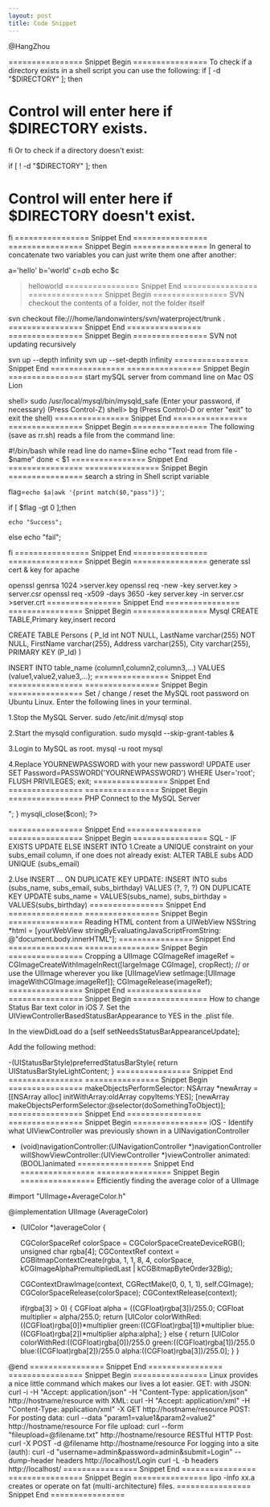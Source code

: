 ```yaml
---
layout: post
title: Code Snippet
---
```


@HangZhou

================ Snippet Begin ================
To check if a directory exists in a shell script you can use the following:
if [ -d "$DIRECTORY" ]; then
  # Control will enter here if $DIRECTORY exists.
fi
Or to check if a directory doesn't exist:

if [ ! -d "$DIRECTORY" ]; then
  # Control will enter here if $DIRECTORY doesn't exist.
fi
================ Snippet End ================
================ Snippet Begin ================
In general to concatenate two variables you can just write them one after another:

a='hello'
b='world'
c=$a$b
echo $c
> helloworld
================ Snippet End ================
================ Snippet Begin ================
SVN checkout the contents of a folder, not the folder itself

svn checkout file:///home/landonwinters/svn/waterproject/trunk .
================ Snippet End ================
================ Snippet Begin ================
SVN not updating recursively

svn up --depth infinity
svn up --set-depth infinity
================ Snippet End ================
================ Snippet Begin ================
start mySQL server from command line on Mac OS Lion

shell> sudo /usr/local/mysql/bin/mysqld_safe
(Enter your password, if necessary)
(Press Control-Z)
shell> bg
(Press Control-D or enter "exit" to exit the shell)
================ Snippet End ================
================ Snippet Begin ================
The following (save as rr.sh) reads a file from the command line:

#!/bin/bash
while read line
do
    name=$line
    echo "Text read from file - $name"
done < $1
================ Snippet End ================
================ Snippet Begin ================
search a string in Shell script variable

flag=`echo $a|awk '{print match($0,"pass")}'`;

if [ $flag -gt 0 ];then

    echo "Success";
else
    echo "fail";

fi
================ Snippet End ================
================ Snippet Begin ================
generate ssl cert & key for apache

openssl genrsa 1024 >server.key
openssl req -new -key server.key > server.csr
openssl req -x509 -days 3650 -key server.key -in server.csr >server.crt
================ Snippet End ================
================ Snippet Begin ================
Mysql CREATE TABLE,Primary key,insert record

CREATE TABLE Persons
(
P_Id int NOT NULL,
LastName varchar(255) NOT NULL,
FirstName varchar(255),
Address varchar(255),
City varchar(255),
PRIMARY KEY (P_Id)
)

INSERT INTO table_name (column1,column2,column3,...)
VALUES (value1,value2,value3,...);
================ Snippet End ================
================ Snippet Begin ================
Set / change / reset the MySQL root password on Ubuntu Linux. Enter the following lines in your terminal.

1.Stop the MySQL Server.
sudo /etc/init.d/mysql stop

2.Start the mysqld configuration.
sudo mysqld --skip-grant-tables &

3.Login to MySQL as root.
mysql -u root mysql

4.Replace YOURNEWPASSWORD with your new password!
UPDATE user SET Password=PASSWORD('YOURNEWPASSWORD') WHERE User='root'; FLUSH PRIVILEGES; exit;
================ Snippet End ================
================ Snippet Begin ================
PHP Connect to the MySQL Server

<?php
// Create connection
$con=mysqli_connect("example.com","peter","abc123","my_db");

// Check connection
if (mysqli_connect_errno()) {
  echo "Failed to connect to MySQL: " . mysqli_connect_error();
}
$result = mysqli_query($con,"SELECT * FROM Persons");

while($row = mysqli_fetch_array($result)) {
  echo $row['FirstName'] . " " . $row['LastName'];
  echo "<br>";
}

mysqli_close($con);
?>
================ Snippet End ================
================ Snippet Begin ================
SQL - IF EXISTS UPDATE ELSE INSERT INTO
1.Create a UNIQUE constraint on your subs_email column, if one does not already exist:
ALTER TABLE subs ADD UNIQUE (subs_email)

2.Use INSERT ... ON DUPLICATE KEY UPDATE:
INSERT INTO subs
  (subs_name, subs_email, subs_birthday)
VALUES
  (?, ?, ?)
ON DUPLICATE KEY UPDATE
  subs_name     = VALUES(subs_name),
  subs_birthday = VALUES(subs_birthday)
================ Snippet End ================
================ Snippet Begin ================
Reading HTML content from a UIWebView
NSString *html = [yourWebView stringByEvaluatingJavaScriptFromString: 
                                         @"document.body.innerHTML"];
================ Snippet End ================
================ Snippet Begin ================
Cropping a UIImage
CGImageRef imageRef = CGImageCreateWithImageInRect([largeImage CGImage], cropRect);
// or use the UIImage wherever you like
[UIImageView setImage:[UIImage imageWithCGImage:imageRef]]; 
CGImageRelease(imageRef);
================ Snippet End ================
================ Snippet Begin ================
How to change Status Bar text color in iOS 7.
Set the UIViewControllerBasedStatusBarAppearance to YES in the .plist file.

In the viewDidLoad do a [self setNeedsStatusBarAppearanceUpdate];

Add the following method:

-(UIStatusBarStyle)preferredStatusBarStyle{ 
    return UIStatusBarStyleLightContent; 
}
================ Snippet End ================
================ Snippet Begin ================
makeObjectsPerformSelector:
NSArray *newArray = [[NSArray alloc] initWithArray:oldArray copyItems:YES];
[newArray makeObjectsPerformSelector:@selector(doSomethingToObject)];
================ Snippet End ================
================ Snippet Begin ================
iOS - Identify what UIViewController was previously shown in a UINavigationController
 - (void)navigationController:(UINavigationController *)navigationController willShowViewController:(UIViewController *)viewController animated:(BOOL)animated
================ Snippet End ================
================ Snippet Begin ================
Efficiently finding the average color of a UIImage

#import "UIImage+AverageColor.h"
 
@implementation UIImage (AverageColor)
 
- (UIColor *)averageColor {
 
    CGColorSpaceRef colorSpace = CGColorSpaceCreateDeviceRGB();
    unsigned char rgba[4];
    CGContextRef context = CGBitmapContextCreate(rgba, 1, 1, 8, 4, colorSpace, kCGImageAlphaPremultipliedLast | kCGBitmapByteOrder32Big);
 
    CGContextDrawImage(context, CGRectMake(0, 0, 1, 1), self.CGImage);
    CGColorSpaceRelease(colorSpace);
    CGContextRelease(context);  
 
    if(rgba[3] &gt; 0) {
        CGFloat alpha = ((CGFloat)rgba[3])/255.0;
        CGFloat multiplier = alpha/255.0;
        return [UIColor colorWithRed:((CGFloat)rgba[0])*multiplier
                               green:((CGFloat)rgba[1])*multiplier
                                blue:((CGFloat)rgba[2])*multiplier
                               alpha:alpha];
    }
    else {
        return [UIColor colorWithRed:((CGFloat)rgba[0])/255.0
                               green:((CGFloat)rgba[1])/255.0
                                blue:((CGFloat)rgba[2])/255.0
                               alpha:((CGFloat)rgba[3])/255.0];
    }
}
 
@end
================ Snippet End ================
================ Snippet Begin ================
Linux provides a nice little command which makes our lives a lot easier.
GET:
with JSON:
curl -i -H "Accept: application/json" -H "Content-Type: application/json" http://hostname/resource
with XML:
curl -H "Accept: application/xml" -H "Content-Type: application/xml" -X GET http://hostname/resource
POST:
For posting data:
curl --data "param1=value1&param2=value2" http://hostname/resource
For file upload:
curl --form "fileupload=@filename.txt" http://hostname/resource
RESTful HTTP Post:
curl -X POST -d @filename http://hostname/resource
For logging into a site (auth):
curl -d "username=admin&password=admin&submit=Login" --dump-header headers http://localhost/Login
curl -L -b headers http://localhost/
================ Snippet End ================
================ Snippet Begin ================
lipo -info xx.a 
creates or operate on fat (multi-architecture) files.
================ Snippet End ================